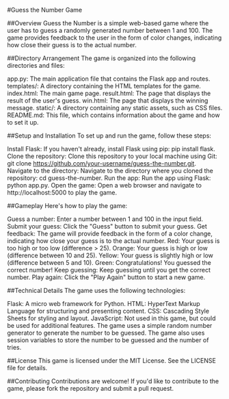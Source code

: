 #Guess the Number Game

##Overview
Guess the Number is a simple web-based game where the user has to guess a randomly generated number between 1 and 100. The game provides feedback to the user in the form of color changes, indicating how close their guess is to the actual number.

##Directory Arrangement
The game is organized into the following directories and files:

app.py: The main application file that contains the Flask app and routes.
templates/: A directory containing the HTML templates for the game.
	index.html: The main game page.
	result.html: The page that displays the result of the user's guess.
	win.html: The page that displays the winning message.
static/: A directory containing any static assets, such as CSS files.
	README.md: This file, which contains information about the game and how to set it up.
 
##Setup and Installation
To set up and run the game, follow these steps:

Install Flask: If you haven't already, install Flask using pip: pip install flask.
Clone the repository: Clone this repository to your local machine using Git: git clone https://github.com/your-username/guess-the-number.git.
Navigate to the directory: Navigate to the directory where you cloned the repository: cd guess-the-number.
Run the app: Run the app using Flask: python app.py.
Open the game: Open a web browser and navigate to http://localhost:5000 to play the game.

##Gameplay
Here's how to play the game:

Guess a number: Enter a number between 1 and 100 in the input field.
Submit your guess: Click the "Guess" button to submit your guess.
Get feedback: The game will provide feedback in the form of a color change, indicating how close your guess is to the actual number.
Red: Your guess is too high or too low (difference > 25).
Orange: Your guess is high or low (difference between 10 and 25).
Yellow: Your guess is slightly high or low (difference between 5 and 10).
Green: Congratulations! You guessed the correct number!
Keep guessing: Keep guessing until you get the correct number.
Play again: Click the "Play Again" button to start a new game.

##Technical Details
The game uses the following technologies:

Flask: A micro web framework for Python.
HTML: HyperText Markup Language for structuring and presenting content.
CSS: Cascading Style Sheets for styling and layout.
JavaScript: Not used in this game, but could be used for additional features.
The game uses a simple random number generator to generate the number to be guessed. The game also uses session variables to store the number to be guessed and the number of tries.

##License
This game is licensed under the MIT License. See the LICENSE file for details.

##Contributing
Contributions are welcome! If you'd like to contribute to the game, please fork the repository and submit a pull request.
